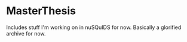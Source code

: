 # MasterThesis

Includes stuff I'm working on in nuSQuIDS for now. Basically a glorified archive for now.
